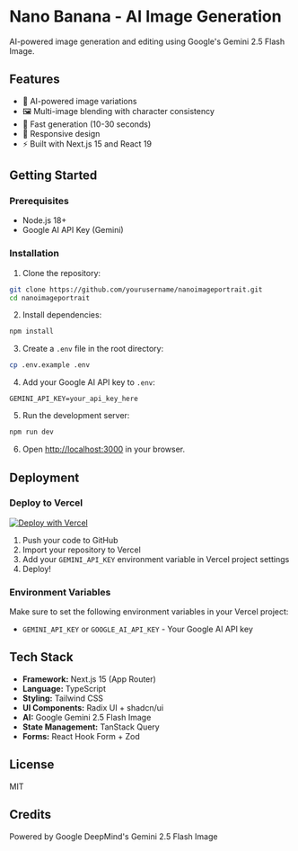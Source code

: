 # Nano Banana - AI Image Generation

AI-powered image generation and editing using Google's Gemini 2.5 Flash Image.

## Features

- 🎨 AI-powered image variations
- 🖼️ Multi-image blending with character consistency
- 🚀 Fast generation (10-30 seconds)
- 📱 Responsive design
- ⚡ Built with Next.js 15 and React 19

## Getting Started

### Prerequisites

- Node.js 18+
- Google AI API Key (Gemini)

### Installation

1. Clone the repository:
```bash
git clone https://github.com/yourusername/nanoimageportrait.git
cd nanoimageportrait
```

2. Install dependencies:
```bash
npm install
```

3. Create a `.env` file in the root directory:
```bash
cp .env.example .env
```

4. Add your Google AI API key to `.env`:
```
GEMINI_API_KEY=your_api_key_here
```

5. Run the development server:
```bash
npm run dev
```

6. Open [http://localhost:3000](http://localhost:3000) in your browser.

## Deployment

### Deploy to Vercel

[![Deploy with Vercel](https://vercel.com/button)](https://vercel.com/new/clone?repository-url=https://github.com/theramjad/nanoimageportrait)

1. Push your code to GitHub
2. Import your repository to Vercel
3. Add your `GEMINI_API_KEY` environment variable in Vercel project settings
4. Deploy!

### Environment Variables

Make sure to set the following environment variables in your Vercel project:

- `GEMINI_API_KEY` or `GOOGLE_AI_API_KEY` - Your Google AI API key

## Tech Stack

- **Framework:** Next.js 15 (App Router)
- **Language:** TypeScript
- **Styling:** Tailwind CSS
- **UI Components:** Radix UI + shadcn/ui
- **AI:** Google Gemini 2.5 Flash Image
- **State Management:** TanStack Query
- **Forms:** React Hook Form + Zod

## License

MIT

## Credits

Powered by Google DeepMind's Gemini 2.5 Flash Image
